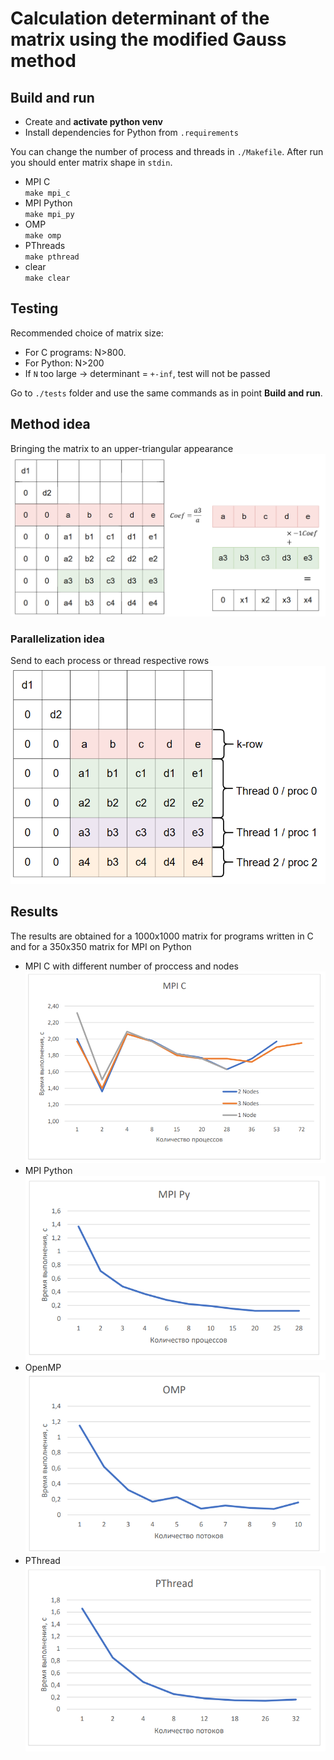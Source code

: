# Сalculation determinant of the matrix using the modified Gauss method 
## Build and run  
- Create and **activate python venv**  
- Install dependencies for Python from `.requirements`  

You can change the number of process and threads in `./Makefile`. After run you should enter matrix shape in `stdin`.

- MPI C  
`make mpi_c`
- MPI Python  
`make mpi_py`  
- OMP  
`make omp`  
- PThreads  
`make pthread`    
- clear  
`make clear`  

## Testing   
Recommended choice of matrix size:   
- For C programs: N>800.  
- For Python: N>200   
- If `N` too large -> determinant = `+-inf`, test will not be passed  

Go to `./tests` folder and use the same commands as in point **Build and run**.  

## Method idea  
Bringing the matrix to an upper-triangular appearance  
![Alt text](./images/alg.png)  
### Parallelization idea  
Send to each process or thread respective rows  
![Alt text](./images/paral.png)  


## Results  
The results are obtained for a 1000x1000 matrix for programs written in C and for a 350x350 matrix for MPI on Python  
- MPI C with different number of proccess and nodes  
![Alt text](images/MPI_C_res.png) 
- MPI Python   
![Alt text](images/mpi_py.png)  
- OpenMP  
![Alt text](images/omp.png)  
- PThread  
![Alt text](images/pthread.png)